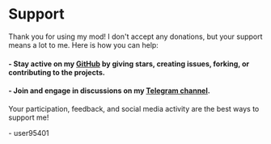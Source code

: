 # Support

Thank you for using my mod! I don't accept any donations, but your support means a lot to me. Here is how you can help:

#### - Stay active on my [GitHub](https://github.com/user95401) by giving stars, creating issues, forking, or contributing to the projects.

#### - Join and engage in discussions on my [Telegram channel](https://t.me/user95401_channel).

Your participation, feedback, and social media activity are the best ways to support me!

\- user95401
